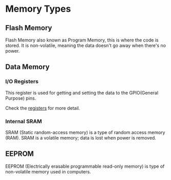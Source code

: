 # Memory Types

## Flash Memory

Flash Memory also known as Program Memory, this is where the code is stored. It is non-volatile, meaning the data doesn't go away when there's no power.

## Data Memory

### I/O Registers

This register is used for getting and setting the data to the GPIO(General Purpose) pins.

Check the [registers](/Assembly/Registers.md#io-register) for more detail.

### Internal SRAM

SRAM (Static random-access memory) is a type of random access memory (RAM). SRAM is a volatile memory; data is lost when power is removed.

## EEPROM

EEPROM (Electrically erasable programmable read-only memory) is type of non-volatile memory used in computers.